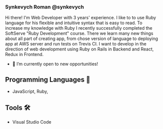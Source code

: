 ### Synkevych Roman @synkevych

Hi there! I'm Web Developer with 3 years' experience. I like to to use Ruby language for his flexible and intuitive syntax that is easy to read. To increase my knowledge with Ruby I recently successfully completed the SoftServe "Ruby Development" course. There we learn many new things about all part of creating app, from chose version of language to deploying app at AWS server and run tests on Trevis CI.	I want to develop in the direction of web development using  Ruby on Rails in Backend and React, Redux in Frontend.

- 🔭 I’m currently open to new opportunities!

<!--
**Synkevych/Synkevych** is a ✨ _special_ ✨ repository because its `README.md` (this file) appears on your GitHub profile.

Here are some ideas to get you started:


- 🌱 I’m currently learning Ruby on Rails an Linux 
- 👯 I’m looking to collaborate on ...
- 🤔 I’m looking for help with ...
- 💬 Ask me about ...
- 📫 How to reach me: ...
- 😄 Pronouns: ...
- ⚡ Fun fact: ...
-->

## Programming Languages 🚀

- JavaScript, Ruby, 

## Tools 🛠

- Visual Studio Code
